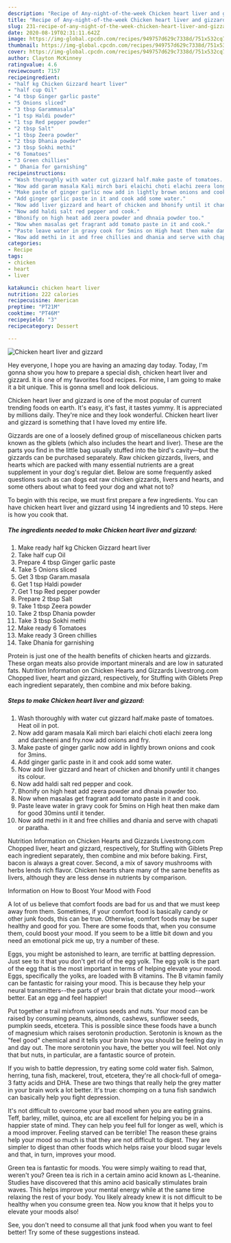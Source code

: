 ```yaml
---
description: "Recipe of Any-night-of-the-week Chicken heart liver and gizzard"
title: "Recipe of Any-night-of-the-week Chicken heart liver and gizzard"
slug: 231-recipe-of-any-night-of-the-week-chicken-heart-liver-and-gizzard
date: 2020-08-19T02:31:11.642Z
image: https://img-global.cpcdn.com/recipes/949757d629c7338d/751x532cq70/chicken-heart-liver-and-gizzard-recipe-main-photo.jpg
thumbnail: https://img-global.cpcdn.com/recipes/949757d629c7338d/751x532cq70/chicken-heart-liver-and-gizzard-recipe-main-photo.jpg
cover: https://img-global.cpcdn.com/recipes/949757d629c7338d/751x532cq70/chicken-heart-liver-and-gizzard-recipe-main-photo.jpg
author: Clayton McKinney
ratingvalue: 4.6
reviewcount: 7157
recipeingredient:
- "half kg Chicken Gizzard heart liver"
- "half cup Oil"
- "4 tbsp Ginger garlic paste"
- "5 Onions sliced"
- "3 tbsp Garammasala"
- "1 tsp Haldi powder"
- "1 tsp Red pepper powder"
- "2 tbsp Salt"
- "1 tbsp Zeera powder"
- "2 tbsp Dhania powder"
- "3 tbsp Sokhi methi"
- "6 Tomatoes"
- "3 Green chillies"
- " Dhania for garnishing"
recipeinstructions:
- "Wash thoroughly with water cut gizzard half.make paste of tomatoes. Heat oil in pot."
- "Now add garam masala Kali mirch bari elaichi choti elachi zeera long and darcheeni and fry.now add onions and fry."
- "Make paste of ginger garlic now add in lightly brown onions and cook for 3mins."
- "Add ginger garlic paste in it and cook add some water."
- "Now add liver gizzard and heart of chicken and bhonify until it changes its colour."
- "Now add haldi salt red pepper and cook."
- "Bhonify on high heat add zeera powder and dhnaia powder too."
- "Now when masalas get fragrant add tomato paste in it and cook."
- "Paste leave water in gravy cook for 5mins on High heat then make dam for good 30mins until it tender."
- "Now add methi in it and free chillies and dhania and serve with chapati or paratha."
categories:
- Recipe
tags:
- chicken
- heart
- liver

katakunci: chicken heart liver 
nutrition: 222 calories
recipecuisine: American
preptime: "PT21M"
cooktime: "PT46M"
recipeyield: "3"
recipecategory: Dessert

---
```



![Chicken heart liver and gizzard](https://img-global.cpcdn.com/recipes/949757d629c7338d/751x532cq70/chicken-heart-liver-and-gizzard-recipe-main-photo.jpg)

Hey everyone, I hope you are having an amazing day today. Today, I'm gonna show you how to prepare a special dish, chicken heart liver and gizzard. It is one of my favorites food recipes. For mine, I am going to make it a bit unique. This is gonna smell and look delicious.

Chicken heart liver and gizzard is one of the most popular of current trending foods on earth. It's easy, it's fast, it tastes yummy. It is appreciated by millions daily. They're nice and they look wonderful. Chicken heart liver and gizzard is something that I have loved my entire life.

Gizzards are one of a loosely defined group of miscellaneous chicken parts known as the giblets (which also includes the heart and liver). These are the parts you find in the little bag usually stuffed into the bird&#39;s cavity—but the gizzards can be purchased separately. Raw chicken gizzards, livers, and hearts which are packed with many essential nutrients are a great supplement in your dog&#39;s regular diet. Below are some frequently asked questions such as can dogs eat raw chicken gizzards, livers and hearts, and some others about what to feed your dog and what not to?


To begin with this recipe, we must first prepare a few ingredients. You can have chicken heart liver and gizzard using 14 ingredients and 10 steps. Here is how you cook that.

<!--inarticleads1-->

##### The ingredients needed to make Chicken heart liver and gizzard:

1. Make ready half kg Chicken Gizzard heart liver
1. Take half cup Oil
1. Prepare 4 tbsp Ginger garlic paste
1. Take 5 Onions sliced
1. Get 3 tbsp Garam.masala
1. Get 1 tsp Haldi powder
1. Get 1 tsp Red pepper powder
1. Prepare 2 tbsp Salt
1. Take 1 tbsp Zeera powder
1. Take 2 tbsp Dhania powder
1. Take 3 tbsp Sokhi methi
1. Make ready 6 Tomatoes
1. Make ready 3 Green chillies
1. Take  Dhania for garnishing


Protein is just one of the health benefits of chicken hearts and gizzards. These organ meats also provide important minerals and are low in saturated fats. Nutrition Information on Chicken Hearts and Gizzards Livestrong.com Chopped liver, heart and gizzard, respectively, for Stuffing with Giblets Prep each ingredient separately, then combine and mix before baking. 

<!--inarticleads2-->

##### Steps to make Chicken heart liver and gizzard:

1. Wash thoroughly with water cut gizzard half.make paste of tomatoes. Heat oil in pot.
1. Now add garam masala Kali mirch bari elaichi choti elachi zeera long and darcheeni and fry.now add onions and fry.
1. Make paste of ginger garlic now add in lightly brown onions and cook for 3mins.
1. Add ginger garlic paste in it and cook add some water.
1. Now add liver gizzard and heart of chicken and bhonify until it changes its colour.
1. Now add haldi salt red pepper and cook.
1. Bhonify on high heat add zeera powder and dhnaia powder too.
1. Now when masalas get fragrant add tomato paste in it and cook.
1. Paste leave water in gravy cook for 5mins on High heat then make dam for good 30mins until it tender.
1. Now add methi in it and free chillies and dhania and serve with chapati or paratha.


Nutrition Information on Chicken Hearts and Gizzards Livestrong.com Chopped liver, heart and gizzard, respectively, for Stuffing with Giblets Prep each ingredient separately, then combine and mix before baking. First, bacon is always a great cover. Second, a mix of savory mushrooms with herbs lends rich flavor. Chicken hearts share many of the same benefits as livers, although they are less dense in nutrients by comparison. 

Information on How to Boost Your Mood with Food


A lot of us believe that comfort foods are bad for us and that we must keep away from them. Sometimes, if your comfort food is basically candy or other junk foods, this can be true. Otherwise, comfort foods may be super healthy and good for you. There are some foods that, when you consume them, could boost your mood. If you seem to be a little bit down and you need an emotional pick me up, try a number of these.

Eggs, you might be astonished to learn, are terrific at battling depression. Just see to it that you don't get rid of the egg yolk. The egg yolk is the part of the egg that is the most important in terms of helping elevate your mood. Eggs, specifically the yolks, are loaded with B vitamins. The B vitamin family can be fantastic for raising your mood. This is because they help your neural transmitters--the parts of your brain that dictate your mood--work better. Eat an egg and feel happier!

Put together a trail mixfrom various seeds and nuts. Your mood can be raised by consuming peanuts, almonds, cashews, sunflower seeds, pumpkin seeds, etcetera. This is possible since these foods have a bunch of magnesium which raises serotonin production. Serotonin is known as the "feel good" chemical and it tells your brain how you should be feeling day in and day out. The more serotonin you have, the better you will feel. Not only that but nuts, in particular, are a fantastic source of protein.

If you wish to battle depression, try eating some cold water fish. Salmon, herring, tuna fish, mackerel, trout, etcetera, they're all chock-full of omega-3 fatty acids and DHA. These are two things that really help the grey matter in your brain work a lot better. It's true: chomping on a tuna fish sandwich can basically help you fight depression. 

It's not difficult to overcome your bad mood when you are eating grains. Teff, barley, millet, quinoa, etc are all excellent for helping you be in a happier state of mind. They can help you feel full for longer as well, which is a mood improver. Feeling starved can be terrible! The reason these grains help your mood so much is that they are not difficult to digest. They are simpler to digest than other foods which helps raise your blood sugar levels and that, in turn, improves your mood.

Green tea is fantastic for moods. You were simply waiting to read that, weren't you? Green tea is rich in a certain amino acid known as L-theanine. Studies have discovered that this amino acid basically stimulates brain waves. This helps improve your mental energy while at the same time relaxing the rest of your body. You likely already knew it is not difficult to be healthy when you consume green tea. Now you know that it helps you to elevate your moods also!

See, you don't need to consume all that junk food when you want to feel better! Try  some  of  these  suggestions  instead.

